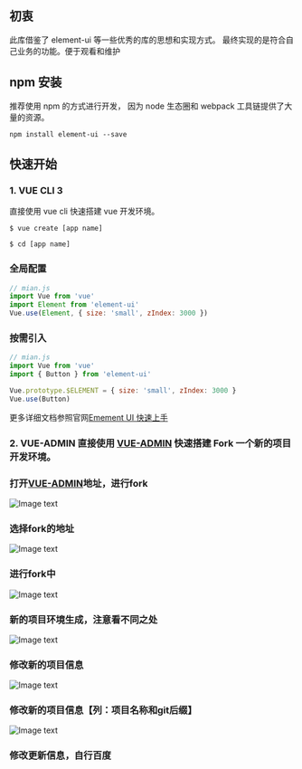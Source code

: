 ## 初衷

此库借鉴了 element-ui 等一些优秀的库的思想和实现方式。
最终实现的是符合自己业务的功能。便于观看和维护


## npm 安装

推荐使用 npm 的方式进行开发， 因为 node 生态圈和 webpack 工具链提供了大量的资源。

``` shell
npm install element-ui --save
```

## 快速开始

### 1. VUE CLI 3

直接使用 vue cli 快速搭建 vue 开发环境。

``` shell
$ vue create [app name]

$ cd [app name]
```

### 全局配置

``` js
// mian.js
import Vue from 'vue'
import Element from 'element-ui'
Vue.use(Element, { size: 'small', zIndex: 3000 })
```

### 按需引入

``` js
// mian.js
import Vue from 'vue'
import { Button } from 'element-ui'

Vue.prototype.$ELEMENT = { size: 'small', zIndex: 3000 }
Vue.use(Button)
```

更多详细文档参照官网<a href="http://element.eleme.io/#/zh-CN/component/quickstart" target="_blank" rel="noopener">Emement UI 快速上手</a>

### 2. VUE-ADMIN 直接使用 <a href="http://172.16.0.51/IDSS-FE/VUE-ADMIN" target="_blank" rel="noopener">VUE-ADMIN</a> 快速搭建 Fork 一个新的项目开发环境。

### 打开<a href="http://172.16.0.51/IDSS-FE/VUE-ADMIN" target="_blank" rel="noopener">VUE-ADMIN</a>地址，进行**fork**

![Image text](http://172.16.0.51/FE/communicate/raw/patch-1/img/fork-1.png)

### 选择**fork**的地址
![Image text](http://172.16.0.51/FE/communicate/raw/patch-1/img/fork-2.png)

### 进行**fork**中
![Image text](http://172.16.0.51/FE/communicate/raw/patch-1/img/fork-3.png)

### 新的项目环境生成，注意看不同之处
![Image text](http://172.16.0.51/FE/communicate/raw/patch-1/img/fork-4.png)


### 修改新的项目信息
![Image text](http://172.16.0.51/FE/communicate/raw/patch-1/img/fork-5.png)


### 修改新的项目信息【列：项目名称和git后缀】
![Image text](http://172.16.0.51/FE/communicate/raw/patch-1/img/fork-6.png)

### 修改更新信息，自行百度